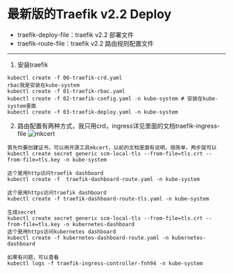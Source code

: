 # 最新版的Traefik v2.2 Deploy

- traefik-deploy-file：traefik v2.2 部署文件
- traefik-route-file：traefik v2.2 路由规则配置文件

---
1. 安装traefik
```
kubectl create -f 00-traefik-crd.yaml
rbac我是安装在kube-system
kubectl create -f 01-traefik-rbac.yaml
kubectl create -f 02-traefik-config.yaml -n kube-system # 安装在kube-system里面
kubectl create -f 03-traefik-deploy.yaml -n kube-system
```
2. 路由配置有两种方式，我只用crd，ingress详见里面的文档traefik-ingress-file
![mkcert](https://github.com/FiloSottile/mkcert)
```
首先你要创建证书，可以用开源工具mkcert，以前的文档里面有说明，很简单，两步就可以
kubectl create secret generic scm-local-tls --from-file=tls.crt --from-file=tls.key -n kube-system

这个是用http访问traefik dashboard
kubectl create -f  traefik-dashboard-route.yaml -n kube-system

这个是用https访问traefik dashboard
kubectl create -f traefik-dashboard-route-tls.yaml -n kube-system

生成secret
kubectl create secret generic scm-local-tls --from-file=tls.crt --from-file=tls.key -n kubernetes-dashboard
这个是用https访问kubernetes dashboard
kubectl create -f kubernetes-dashboard-route.yaml -n kubernetes-dashboard

如果有问题，可以查看
kubectl logs -f traefik-ingress-controller-fnh94 -n kube-system
```
